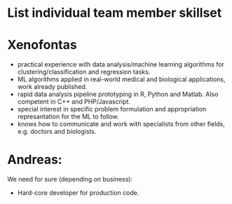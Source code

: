 # List individual team member skillset

# Xenofontas
- practical experience with data analysis/machine learning algorithms for clustering/classification and regression tasks.
- ML algorithms applied in real-world medical and biological applications, work already published.
- rapid data analysis pipeline prototyping in R, Python and Matlab. Also competent in C++ and PHP/Javascript.
- special interest in specific problem formulation and appropriation represantation for the ML to follow.
- knows how to communicate and work with specialists from other fields, e.g. doctors and biologists.

# Andreas:





We need for sure (depending on business):
- Hard-core developer for production code.




